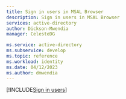 ```yaml
---
title: Sign in users in MSAL Browser
description: Sign in users in MSAL Browser
services: active-directory
author: Dickson-Mwendia
manager: CelesteDG

ms.service: active-directory
ms.subservice: develop
ms.topic: reference
ms.workload: identity
ms.date: 04/12/2023
ms.author: dmwendia
---
```


[!INCLUDE[Sign in users](~/microsoft-authentication-library-for-js/lib/msal-browser/docs/includes/login-user.md)]